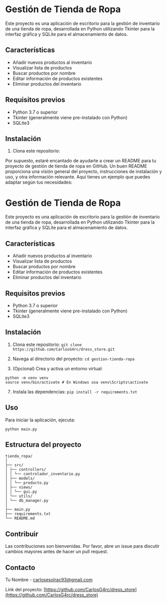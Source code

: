 # Gestión de Tienda de Ropa

Este proyecto es una aplicación de escritorio para la gestión de inventario de una tienda de ropa, desarrollada en Python utilizando Tkinter para la interfaz gráfica y SQLite para el almacenamiento de datos.

## Características

- Añadir nuevos productos al inventario
- Visualizar lista de productos
- Buscar productos por nombre
- Editar información de productos existentes
- Eliminar productos del inventario

## Requisitos previos

- Python 3.7 o superior
- Tkinter (generalmente viene pre-instalado con Python)
- SQLite3

## Instalación

1. Clona este repositorio:
   
Por supuesto, estaré encantado de ayudarte a crear un README para tu proyecto de gestión de tienda de ropa en GitHub. Un buen README proporciona una visión general del proyecto, instrucciones de instalación y uso, y otra información relevante. Aquí tienes un ejemplo que puedes adaptar según tus necesidades:

# Gestión de Tienda de Ropa

Este proyecto es una aplicación de escritorio para la gestión de inventario de una tienda de ropa, desarrollada en Python utilizando Tkinter para la interfaz gráfica y SQLite para el almacenamiento de datos.

## Características

- Añadir nuevos productos al inventario
- Visualizar lista de productos
- Buscar productos por nombre
- Editar información de productos existentes
- Eliminar productos del inventario

## Requisitos previos

- Python 3.7 o superior
- Tkinter (generalmente viene pre-instalado con Python)
- SQLite3

## Instalación

1. Clona este repositorio:
  `git clone https://github.com/CarlosG4rc/dress_store.git`

3. Navega al directorio del proyecto:
   `cd gestion-tienda-ropa`
5. (Opcional) Crea y activa un entorno virtual:
  ```
python -m venv venv
source venv/bin/activate # En Windows usa venv\Scripts\activate
``` 
7. Instala las dependencias:
   `pip install -r requirements.txt`
   
## Uso

Para iniciar la aplicación, ejecuta:

`python main.py`

## Estructura del proyecto

```plaintext
tienda_ropa/
│
├── src/
│ ├── controllers/
│ │ └── controlador_inventario.py
│ ├── models/
│ │ └── producto.py
│ ├── views/
│ │ └── gui.py
│ └── utils/
│ └── db_manager.py
│
├── main.py
├── requirements.txt
└── README.md
```

## Contribuir

Las contribuciones son bienvenidas. Por favor, abre un issue para discutir cambios mayores antes de hacer un pull request.

## Contacto

Tu Nombre - carlosesolrac93@gmail.com

Link del proyecto: [https://github.com/CarlosG4rc/dress_store](https://github.com/CarlosG4rc/dress_store)
